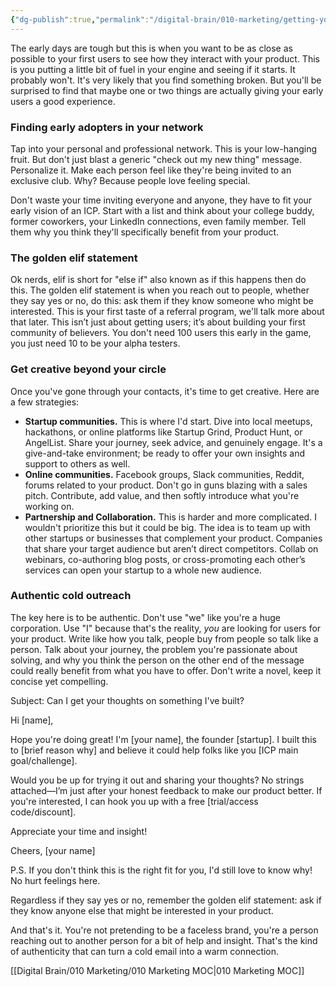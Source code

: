 ```yaml
---
{"dg-publish":true,"permalink":"/digital-brain/010-marketing/getting-your-first-users/"}
---
```


The early days are tough but this is when you want to be as close as possible to your first users to see how they interact with your product. This is you putting a little bit of fuel in your engine and seeing if it starts. It probably won't. It's very likely that you find something broken. But you'll be surprised to find that maybe one or two things are actually giving your early users a good experience.
### Finding early adopters in your network

Tap into your personal and professional network. This is your low-hanging fruit. But don't just blast a generic "check out my new thing" message. Personalize it. Make each person feel like they're being invited to an exclusive club. Why? Because people love feeling special. 

Don't waste your time inviting everyone and anyone, they have to fit your early vision of an ICP. Start with a list and think about your college buddy, former coworkers, your LinkedIn connections, even family member. Tell them why you think they'll specifically benefit from your product. 

### The golden elif statement

Ok nerds, elif is short for "else if" also known as if this happens then do this. The golden elif statement is when you reach out to people, whether they say yes or no, do this: ask them if they know someone who might be interested. This is your first taste of a referral program, we'll talk more about that later. This isn’t just about getting users; it’s about building your first community of believers. You don't need 100 users this early in the game, you just need 10 to be your alpha testers. 

### Get creative beyond your circle

Once you've gone through your contacts, it's time to get creative. Here are a few strategies:

- **Startup communities.** This is where I'd start. Dive into local meetups, hackathons, or online platforms like Startup Grind, Product Hunt, or AngelList. Share your journey, seek advice, and genuinely engage. It's a give-and-take environment; be ready to offer your own insights and support to others as well.
- **Online communities.** Facebook groups, Slack communities, Reddit, forums related to your product. Don't go in guns blazing with a sales pitch. Contribute, add value, and then softly introduce what you're working on.
- **Partnership and Collaboration.** This is harder and more complicated. I wouldn't prioritize this but it could be big. The idea is to team up with other startups or businesses that complement your product. Companies that share your target audience but aren’t direct competitors. Collab on webinars, co-authoring blog posts, or cross-promoting each other’s services can open your startup to a whole new audience.

### Authentic cold outreach

The key here is to be authentic. Don't use "we" like you're a huge corporation. Use "I" because that's the reality, *you* are looking for users for your product. Write like how you talk, people buy from people so talk like a person. Talk about your journey, the problem you're passionate about solving, and why you think the person on the other end of the message could really benefit from what you have to offer. Don't write a novel, keep it concise yet compelling.

Subject: Can I get your thoughts on something I've built?

Hi [name],

Hope you're doing great! I'm [your name], the founder [startup]. I built this to [brief reason why] and believe it could help folks like you [ICP main goal/challenge].

Would you be up for trying it out and sharing your thoughts? No strings attached—I’m just after your honest feedback to make our product better. If you're interested, I can hook you up with a free [trial/access code/discount].

Appreciate your time and insight!

Cheers,
[your name]

P.S. If you don't think this is the right fit for you, I'd still love to know why! No hurt feelings here.

Regardless if they say yes or no, remember the golden elif statement: ask if they know anyone else that might be interested in your product.

And that's it. You're not pretending to be a faceless brand, you're a person reaching out to another person for a bit of help and insight. That's the kind of authenticity that can turn a cold email into a warm connection.

[[Digital Brain/010 Marketing/010 Marketing MOC\|010 Marketing MOC]]